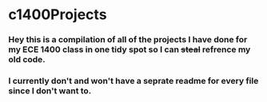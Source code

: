 # c1400Projects
### Hey this is a compilation of all of the projects I have done for my ECE 1400 class in one tidy spot so I can ~~steal~~ refrence my old code.

### I currently don't and won't have a seprate readme for every file since I don't want to.
